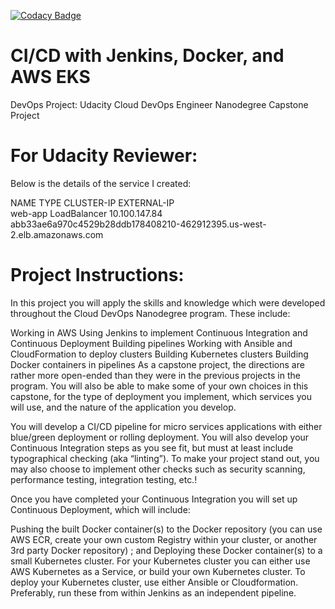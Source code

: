 [![Codacy Badge](https://app.codacy.com/project/badge/Grade/9b22fa10953040debe27c1861661e187)](https://www.codacy.com/manual/mudathirlawal/cicd-with-jenkins-docker-and-aws-eks?utm_source=github.com&amp;utm_medium=referral&amp;utm_content=mudathirlawal/cicd-with-jenkins-docker-and-aws-eks&amp;utm_campaign=Badge_Grade)

# CI/CD with Jenkins, Docker, and AWS EKS
  DevOps Project: Udacity Cloud DevOps Engineer Nanodegree Capstone Project

# For Udacity Reviewer:
Below is the details of the service I created:

NAME      TYPE           CLUSTER-IP      EXTERNAL-IP                                                             
web-app   LoadBalancer   10.100.147.84   abb33ae6a970c4529b28ddb178408210-462912395.us-west-2.elb.amazonaws.com

# Project Instructions:
  
In this project you will apply the skills and knowledge which were developed throughout the Cloud DevOps Nanodegree program. These include:

Working in AWS
Using Jenkins to implement Continuous Integration and Continuous Deployment
Building pipelines
Working with Ansible and CloudFormation to deploy clusters
Building Kubernetes clusters
Building Docker containers in pipelines
As a capstone project, the directions are rather more open-ended than they were in the previous projects in the program. You will also be able to make some of your own choices in this capstone, for the type of deployment you implement, which services you will use, and the nature of the application you develop.

You will develop a CI/CD pipeline for micro services applications with either blue/green deployment or rolling deployment. You will also develop your Continuous Integration steps as you see fit, but must at least include typographical checking (aka “linting”). To make your project stand out, you may also choose to implement other checks such as security scanning, performance testing, integration testing, etc.!

Once you have completed your Continuous Integration you will set up Continuous Deployment, which will include:

Pushing the built Docker container(s) to the Docker repository (you can use AWS ECR, create your own custom Registry within your cluster, or another 3rd party Docker repository) ; and
Deploying these Docker container(s) to a small Kubernetes cluster. For your Kubernetes cluster you can either use AWS Kubernetes as a Service, or build your own Kubernetes cluster. To deploy your Kubernetes cluster, use either Ansible or Cloudformation. Preferably, run these from within Jenkins as an independent pipeline.
